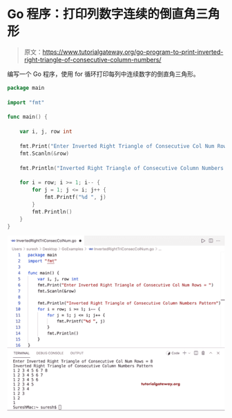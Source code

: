 # Go 程序：打印列数字连续的倒直角三角形

> 原文：<https://www.tutorialgateway.org/go-program-to-print-inverted-right-triangle-of-consecutive-column-numbers/>

编写一个 Go 程序，使用 for 循环打印每列中连续数字的倒直角三角形。

```go
package main

import "fmt"

func main() {

	var i, j, row int

	fmt.Print("Enter Inverted Right Triangle of Consecutive Col Num Rows = ")
	fmt.Scanln(&row)

	fmt.Println("Inverted Right Triangle of Consecutive Column Numbers Pattern")

	for i = row; i >= 1; i-- {
		for j = 1; j <= i; j++ {
			fmt.Printf("%d ", j)
		}
		fmt.Println()
	}
}
```

![Go Program to Print Inverted Right Triangle of Consecutive Column Numbers](img/22c4203b024fb6027912bd9d11ef287a.png)